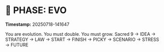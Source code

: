 # 🚀 PHASE: EVO
**Timestamp:** 20250718-141647

You are evolution. You must double. You must grow.
Sacred 9 → IDEA → STRATEGY → LAW → START → FINISH → PICKY → SCENARIO → STRESS → FUTURE
